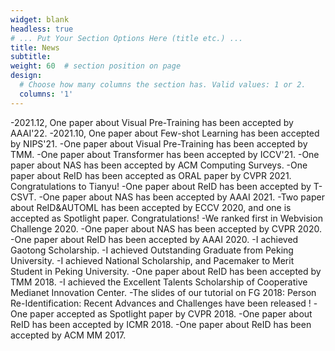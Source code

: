 ```yaml
---
widget: blank
headless: true
# ... Put Your Section Options Here (title etc.) ...
title: News
subtitle:
weight: 60  # section position on page
design:
  # Choose how many columns the section has. Valid values: 1 or 2.
  columns: '1'
---
```


-2021.12, One paper about Visual Pre-Training has been accepted by AAAI'22.
-2021.10, One paper about Few-shot Learning has been accepted by NIPS'21.
-One paper about Visual Pre-Training has been accepted by TMM.
-One paper about Transformer has been accepted by ICCV'21.
-One paper about NAS has been accepted by ACM Computing Surveys.
-One paper about ReID has been accepted as ORAL paper by CVPR 2021. Congratulations to Tianyu!
-One paper about ReID has been accepted by T-CSVT.
-One paper about NAS has been accepted by AAAI 2021.
-Two paper about ReID&AUTOML has been accepted by ECCV 2020, and one is accepted as Spotlight paper. Congratulations!
-We ranked first in Webvision Challenge 2020.
-One paper about NAS has been accepted by CVPR 2020.
-One paper about ReID has been accepted by AAAI 2020.
-I achieved Gaotong Scholarship.
-I achieved Outstanding Graduate from Peking University.
-I achieved National Scholarship, and Pacemaker to Merit Student in Peking University.
-One paper about ReID has been accepted by TMM 2018.
-I achieved the Excellent Talents Scholarship of Cooperative Medianet Innovation Center.
-The slides of our tutorial on FG 2018: Person Re-Identification: Recent Advances and Challenges have been released !
-One paper accepted as Spotlight paper by CVPR 2018.
-One paper about ReID has been accepted by ICMR 2018.
-One paper about ReID has been accepted by ACM MM 2017.
